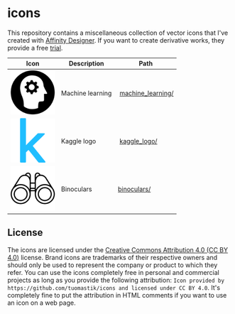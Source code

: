 # icons

This repository contains a miscellaneous collection of vector icons that I've created with [Affinity Designer](https://affinity.serif.com). If you want to create derivative works, they provide a free [trial](https://affinity.serif.com/en-gb/signup/trial/designer/).

Icon | Description | Path
------------ | ------------- | -------------
<img src="/machine_learning/machine_learning_black_512x512.svg" width="100"/> | Machine learning | [machine_learning/](machine_learning/)
<img src="/kaggle_logo/kaggle_logo_blue_512x512.svg" width="100"/> | Kaggle logo | [kaggle_logo/](kaggle_logo/)
<img src="/binoculars/binoculars_black_512x512.svg" width="100"/> | Binoculars | [binoculars/](binoculars/)

<p float="left">
  
  
</p>


## License

The icons are licensed under the [Creative Commons Attribution 4.0 (CC BY 4.0)](https://creativecommons.org/licenses/by/4.0/) license. Brand icons are trademarks of their respective owners and should only be used to represent the company or product to which they refer. You can use the icons completely free in personal and commercial projects as long as you provide the following attribution: `Icon provided by https://github.com/tuomastik/icons and licensed under CC BY 4.0`. It's completely fine to put the attribution in HTML comments if you want to use an icon on a web page.
